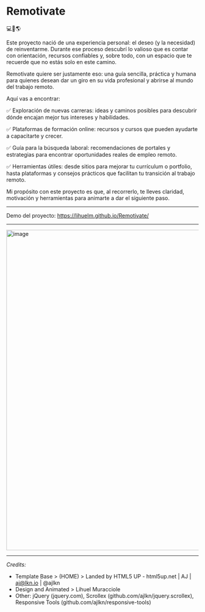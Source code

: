 # Remotivate
💻🚀🌎

Este proyecto nació de una experiencia personal: el deseo (y la necesidad) de reinventarme. Durante ese proceso descubrí lo valioso que es contar con orientación, recursos confiables y, sobre todo, con un espacio que te recuerde que no estás solo en este camino.

Remotivate quiere ser justamente eso: una guía sencilla, práctica y humana para quienes desean dar un giro en su vida profesional y abrirse al mundo del trabajo remoto.

Aquí vas a encontrar:

✅ Exploración de nuevas carreras: ideas y caminos posibles para descubrir dónde encajan mejor tus intereses y habilidades.

✅ Plataformas de formación online: recursos y cursos que pueden ayudarte a capacitarte y crecer.

✅ Guía para la búsqueda laboral: recomendaciones de portales y estrategias para encontrar oportunidades reales de empleo remoto.

✅ Herramientas útiles: desde sitios para mejorar tu currículum o portfolio, hasta plataformas y consejos prácticos que facilitan tu transición al trabajo remoto.

Mi propósito con este proyecto es que, al recorrerlo, te lleves claridad, motivación y herramientas para animarte a dar el siguiente paso.

------------

Demo del proyecto: https://lihuelm.github.io/Remotivate/

------------

<img width="1892" height="841" alt="image" src="https://github.com/user-attachments/assets/5b230ebf-0a48-461d-8f9c-97be23b5b901" />


------------

*Credits:*
- Template Base > (HOME) > Landed by HTML5 UP - html5up.net | AJ | aj@lkn.io | @ajlkn
- Design and Animated > Lihuel Muracciole
- Other: jQuery (jquery.com), Scrollex (github.com/ajlkn/jquery.scrollex), Responsive Tools (github.com/ajlkn/responsive-tools)
